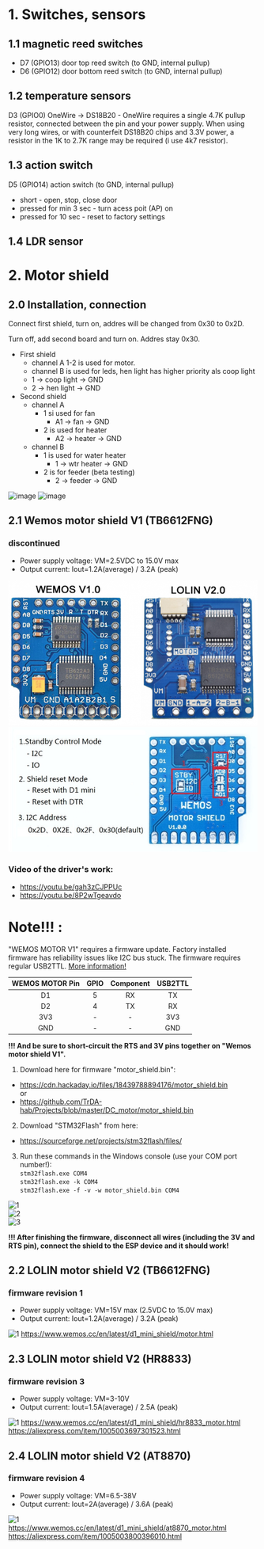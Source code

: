 # 1. Switches, sensors
## 1.1 magnetic reed switches
 - D7 (GPIO13) door top reed switch (to GND, internal pullup)
 - D6 (GPIO12) door bottom reed switch (to GND, internal pullup)

## 1.2 temperature sensors
D3 (GPIO0) OneWire -> DS18B20 - OneWire requires a single 4.7K pullup resistor, connected between the pin and your power supply. When using very long wires, or with counterfeit DS18B20 chips and 3.3V power, a resistor in the 1K to 2.7K range may be required (i use 4k7 resistor).

## 1.3 action switch
D5 (GPIO14) action switch (to GND, internal pullup)
   - short - open, stop, close door
   - pressed for min 3 sec - turn acess poit (AP) on
   - pressed for 10 sec - reset to factory settings
   
## 1.4 LDR sensor


# 2. Motor shield
## 2.0 Installation, connection

Connect first shield, turn on, addres will be changed from 0x30 to 0x2D.

Turn off, add second board and turn on. Addres stay 0x30.

 - First shield 
   - channel A 1-2 is used for motor.
   - channel B is used for leds, hen light has higher priority als coop light
    - 1 -> coop light -> GND
    - 2 -> hen light -> GND
 - Second shield
   - channel A
     - 1 si used for fan
       - A1 -> fan -> GND
     - 2 is used for heater
       - A2 -> heater -> GND
   - channel B
     - 1 is used for water heater
       - 1 -> wtr heater -> GND 
     - 2 is for feeder (beta testing)
       - 2 -> feeder -> GND
      
![image](https://github.com/RastoH/eXtended-Coop-Controller/blob/main/hardware/mozok.jpg)
![image](https://github.com/RastoH/eXtended-Coop-Controller/blob/main/hardware/motor.jpg)

## 2.1 Wemos motor shield V1 (TB6612FNG)
### discontinued
 - Power supply voltage: VM=2.5VDC to 15.0V max
 - Output current: Iout=1.2A(average) / 3.2A (peak)
 
![1](https://github.com/RastoH/eXtended-Coop-Controller/blob/main/hardware/Motorshields.png)
![2](https://github.com/RastoH/eXtended-Coop-Controller/blob/main/hardware/motor_v1.0.0_set.jpg?raw=true)
### Video of the driver's work:
 - https://youtu.be/gah3zCJPPUc  
 - https://youtu.be/8P2wTgeavdo  

# Note!!! :
"WEMOS MOTOR V1" requires a firmware update. Factory installed firmware has reliability issues like I2C bus stuck. The firmware requires regular USB2TTL.
[More information!](https://hackaday.io/project/18439-motor-shield-reprogramming)  

WEMOS MOTOR Pin|GPIO|Component|USB2TTL
:-:|:-:|:-:|:-:
D1|5|RX|TX
D2|4|TX|RX
3V3|-|-|3V3
GND|-|-|GND

**!!! And be sure to short-circuit the RTS and 3V pins together on "Wemos motor shield V1".**

1. Download here for firmware "motor_shield.bin":
 - https://cdn.hackaday.io/files/18439788894176/motor_shield.bin   
 or   
 - https://github.com/TrDA-hab/Projects/blob/master/DC_motor/motor_shield.bin   

2. Download "STM32Flash" from here:
 - https://sourceforge.net/projects/stm32flash/files/

3. Run these commands in the Windows console (use your COM port number!):  
`stm32flash.exe COM4`  
`stm32flash.exe -k COM4`  
`stm32flash.exe -f -v -w motor_shield.bin COM4`  

![1](https://raw.githubusercontent.com/TrDA-hab/Projects/master/DC_motor/STM32flash-1.jpg)  
![2](https://raw.githubusercontent.com/TrDA-hab/Projects/master/DC_motor/STM32flash-2.jpg)  
![3](https://raw.githubusercontent.com/TrDA-hab/Projects/master/DC_motor/STM32flash-3.jpg)  
  
**!!! After finishing the firmware, disconnect all wires (including the 3V and RTS pin), connect the shield to the ESP device and it should work!**

## 2.2 LOLIN motor shield V2 (TB6612FNG)
### firmware revision 1
 - Power supply voltage: VM=15V max (2.5VDC to 15.0V max)
 - Output current: Iout=1.2A(average) / 3.2A (peak)

![1](https://www.wemos.cc/en/latest/_static/d1_shields/motor_v2.0.0_1_16x16.jpg)
https://www.wemos.cc/en/latest/d1_mini_shield/motor.html

## 2.3 LOLIN motor shield V2 (HR8833)
### firmware revision 3
 - Power supply voltage: VM=3-10V
 - Output current: Iout=1.5A(average) / 2.5A (peak)

![1](https://www.wemos.cc/en/latest/_static/d1_shields/hr8833_v1.0.0_1_16x16.jpg)
https://www.wemos.cc/en/latest/d1_mini_shield/hr8833_motor.html   
https://aliexpress.com/item/1005003697301523.html   

## 2.4 LOLIN motor shield V2 (AT8870)
### firmware revision 4
 - Power supply voltage: VM=6.5-38V
 - Output current: Iout=2A(average) / 3.6A (peak)

![1](https://www.wemos.cc/en/latest/_static/d1_shields/at8870_v1.0.0_1_16x16.jpg)   
https://www.wemos.cc/en/latest/d1_mini_shield/at8870_motor.html   
https://aliexpress.com/item/1005003800396010.html   

